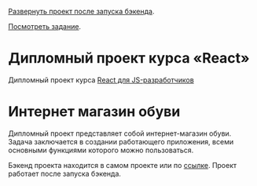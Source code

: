  [Развернуть проект после запуска бэкенда](https://ra16-diploma-frontend.vercel.app/).

 [Посмотреть задание](https://github.com/netology-code/ra16-diploma).

# Дипломный проект курса «React» 

Дипломный проект курса [React для JS-разработчиков](https://netology.ru/programs/react)

# Интернет магазин обуви

Дипломный проект представляет собой интернет-магазин обуви. Задача заключается в создании работающего приложения, всеми основными функциями которого можно пользоваться.

Бэкенд проекта находится в самом проекте или по [ссылке](https://github.com/alekseeva-t-v/ra16-diploma-backend). Проект работает после запуска бэкенда.